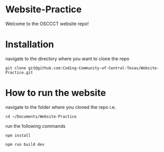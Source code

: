 # Website-Practice

Welcome to the OSCCCT website repo!

# Installation

navigate to the directory where you want to clone the repo

```#bash
git clone git@github.com:Coding-Community-of-Central-Texas/Website-Practice.git
```

# How to run the website

navigate to the folder where you cloned the repo
i.e.

```#bash
cd ~/Documents/Website-Practice
```

run the following commands

```#bash
npm install

npm run build dev
```

